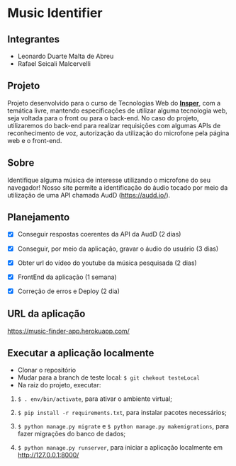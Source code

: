 # Music Identifier

## Integrantes

* Leonardo Duarte Malta de Abreu
* Rafael Seicali Malcervelli

## Projeto

Projeto desenvolvido para o curso de Tecnologias Web do <a href="https://www.insper.edu.br/en/"><b>Insper</b></a>, com a temática livre, mantendo especificações de utilizar alguma tecnologia web, seja voltada para o front ou para o back-end. No caso do projeto, utilizaremos do back-end para realizar requisições com algumas APIs de reconhecimento de voz, autorização da utilização do microfone pela página web e o front-end.

## Sobre

Identifique alguma música de interesse utilizando o microfone do seu navegador! Nosso site permite a identificação do áudio tocado por meio da utilização de uma API chamada AudD (<https://audd.io/>).


## Planejamento 

- [x] Conseguir respostas coerentes da API da AudD (2 dias)
- [x] Conseguir, por meio da aplicação, gravar o áudio do usuário (3 dias)
- [x] Obter url do vídeo do youtube da música pesquisada (2 dias)
- [X] FrontEnd da aplicação (1 semana)
- [X] Correção de erros e Deploy (2 dia)


## URL da aplicação

<https://music-finder-app.herokuapp.com/>


## Executar a aplicação localmente

* Clonar o repositório
* Mudar para a branch de teste local: `$ git chekout testeLocal`
* Na raiz do projeto, executar: 

1) `$ . env/bin/activate`, para ativar o ambiente virtual;

2) `$ pip install -r requirements.txt`, para instalar pacotes necessários;

3) `$ python manage.py migrate` e `$ python manage.py makemigrations`, para fazer migrações do banco de dados;

4) `$ python manage.py runserver`, para iniciar a aplicação localmente em <http://127.0.0.1:8000/>